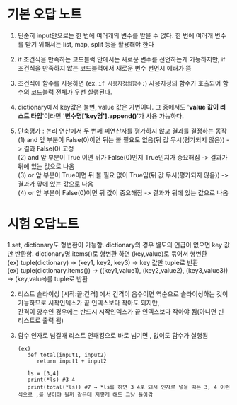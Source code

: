 # 기본 오답 노트

1. 딘순히 input만으로는 한 번에 여러개의 변수를 받을 수 없다.
   한 번에 여러개 변수를 받기 위해서는 list, map, split 등을 활용해야 한다
   
2. if 조건식을 만족하는 코드블럭 안에서는 새로운 변수를 선언하는게 가능하지만, if 조건식을 만족하지 않는 코드블럭에서 새로운 변수 선언시 에러가 뜸

3. 조건식에 함수를 사용하면 (ex. `if 사용자정의함수:`) 사용자정의 함수가 호출되어 함수의 코드블럭 전체가 우선 실행된다.

4. dictionary에서 key값은 불변, value 값은 가변이다. 그 중에서도 '**value 값이 리스트 타입**'이라면 '**변수명['key명'].append()**'가 사용 가능하다.

5. 단축평가 : 논리 연산에서 두 번째 피연산자를 평가하지 않고 결과를 결정하는 동작  
   (1) and 앞 부분이 False(0)이면 뒤는 볼 필요도 없음(뒤 값 무시(평가되지 않음)) -> 결과 False(0) 고정  
   (2) and 앞 부분이 True 이면 뒤가 False(0)인지 True인지가 중요해짐 -> 결과가 뒤에 있는 값으로 나옴  
   (3) or 앞 부분이 True이면 뒤 볼 필요 없이 True임(뒤 값 무시(평가되지 않음)) -> 결과가 앞에 있는 값으로 나옴  
   (4) or 앞 부분이 False(0)이면 뒤 값이 중요해짐 -> 결과가 뒤에 있는 값으로 나옴  


# 시험 오답노트  
1.set, dictionary도 형변환이 가능함. dictionary의 경우 별도의 언급이 없으면 key 값만 반환함. dictionary명.items()로 형변환 하면 (key,value)로 묶어서 형변환  
   (ex) tuple(dictionary) → (key1, key2, key3) → key 값만 tuple로 반환  
   (ex) tuple(dictionary.items()) → ((key1,value1), (key2,value2), (key3,value3)) → (key,value)를 tuple로 반환  

2. 리스트 슬라이싱 [시작:끝:간격] 에서 간격이 음수이면 역순으로 슬라이싱하는 것이 가능하므로 시작인덱스가 끝 인덱스보다 작아도 되지만,  
   간격이 양수인 경우에는 반드시 시작인덱스가 끝 인덱스보다 작아야 됨(아니면 빈 리스트로 출력 됨)  

3. 함수 인자로 넘길때 리스트 언패킹으로 바로 넘기면 , 없이도 함수가 실행됨  
   ```
   (ex)  
      def total(input1, input2)  
         return input1 + input2  

      ls = [3,4]  
      print(*ls) #3 4  
      print(total(*ls)) #7 → *ls를 하면 3 4로 돼서 인자로 넣을 때는 3, 4 이런식으로 ,를 넣어야 될꺼 같은데 저렇게 해도 그냥 돌아감
   ```

